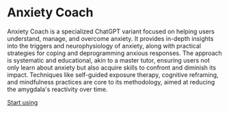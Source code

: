 # Anxiety Coach

Anxiety Coach is a specialized ChatGPT variant focused on helping users understand, manage, and overcome anxiety. It provides in-depth insights into the triggers and neurophysiology of anxiety, along with practical strategies for coping and deprogramming anxious responses. The approach is systematic and educational, akin to a master tutor, ensuring users not only learn about anxiety but also acquire skills to confront and diminish its impact. Techniques like self-guided exposure therapy, cognitive reframing, and mindfulness practices are core to its methodology, aimed at reducing the amygdala's reactivity over time.

[Start using](https://chat.openai.com/g/g-DFVXMwXTh)